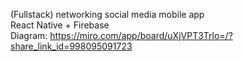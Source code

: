 (Fullstack) networking social media mobile app
<br>React Native + Firebase 
<br>Diagram: https://miro.com/app/board/uXjVPT3Trlo=/?share_link_id=998095091723
